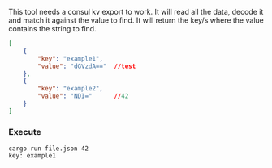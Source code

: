 This tool needs a consul kv export to work.  It will read all the data,
 decode it and match it against the value to find.  It will return the
 key/s where the value contains the string to find.

```json
[
    {
        "key": "example1",
        "value": "dGVzdA=="  //test
    },
    {
        "key": "example2", 
        "value": "NDI="      //42
    }
]
```

### Execute

```shell
cargo run file.json 42
key: example1
```
